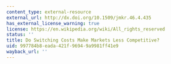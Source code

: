 ```yaml
---
content_type: external-resource
external_url: http://dx.doi.org/10.1509/jmkr.46.4.435
has_external_license_warning: true
license: https://en.wikipedia.org/wiki/All_rights_reserved
status: ''
title: Do Switching Costs Make Markets Less Competitive?
uid: 997784b8-eada-421f-9694-9a9981ff41e9
wayback_url: ''
---
```

